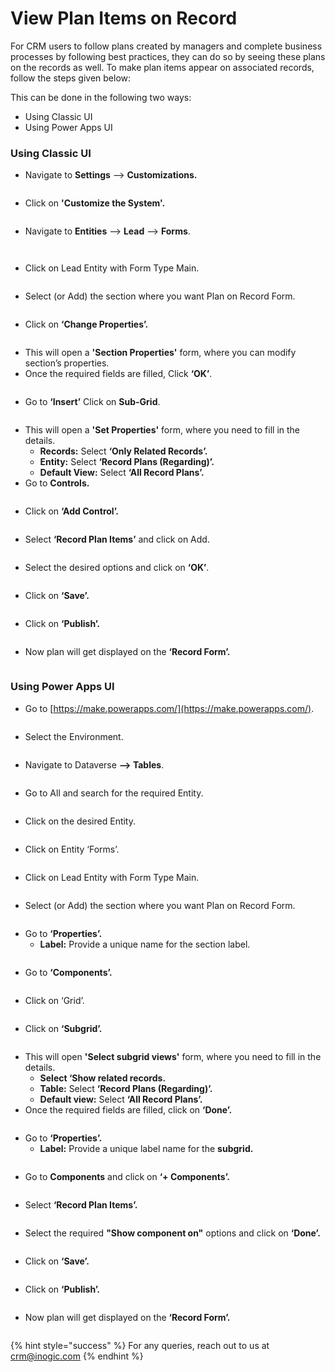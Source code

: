 # View Plan Items on Record

For CRM users to follow plans created by managers and complete business processes by following best practices, they can do so by seeing these plans on the records as well. To make plan items appear on associated records, follow the steps given below:

This can be done in the following two ways:

* Using Classic UI
* Using Power Apps UI

### Using Classic UI

* Navigate to **Settings** --> **Customizations.**

<figure><img src="../../.gitbook/assets/1 (35).png" alt=""><figcaption></figcaption></figure>

* Click on **'Customize the System'.**

<figure><img src="../../.gitbook/assets/2 (67).png" alt=""><figcaption></figcaption></figure>

* Navigate to **Entities** --> **Lead** --> **Forms**.

<figure><img src="../../.gitbook/assets/3 (30).png" alt=""><figcaption></figcaption></figure>

<figure><img src="../../.gitbook/assets/4 (36).png" alt=""><figcaption></figcaption></figure>

* Click on Lead Entity with Form Type Main.

<figure><img src="../../.gitbook/assets/5 (30).png" alt=""><figcaption></figcaption></figure>

* Select (or Add) the section where you want Plan on Record Form.

<figure><img src="../../.gitbook/assets/6 (9).png" alt=""><figcaption></figcaption></figure>

* Click on **‘Change Properties’.**

<figure><img src="../../.gitbook/assets/7 (21).png" alt=""><figcaption></figcaption></figure>

* This will open a **'Section Properties'** form, where you can modify section’s properties.
* Once the required fields are filled, Click **‘OK’**.

<figure><img src="../../.gitbook/assets/8 (11).png" alt=""><figcaption></figcaption></figure>

* Go to **‘Insert’** Click on **Sub-Grid**.

<figure><img src="../../.gitbook/assets/9 (7).png" alt=""><figcaption></figcaption></figure>

* This will open a **'Set Properties'** form, where you need to fill in the details.
  * **Records:** Select **‘Only Related Records’.**
  * **Entity:** Select **‘Record Plans (Regarding)’.**
  * **Default View:** Select **‘All Record Plans’.**
* Go to **Controls.**

<figure><img src="../../.gitbook/assets/10 (6).png" alt=""><figcaption></figcaption></figure>

* Click on **‘Add Control’.**

<figure><img src="../../.gitbook/assets/11 (14).png" alt=""><figcaption></figcaption></figure>

* Select **‘Record Plan Items’** and click on Add.

<figure><img src="../../.gitbook/assets/12 (11).png" alt=""><figcaption></figcaption></figure>

* Select the desired options and click on **‘OK’**.

<figure><img src="../../.gitbook/assets/13 (1).png" alt=""><figcaption></figcaption></figure>

* Click on **‘Save’.**

<figure><img src="../../.gitbook/assets/14 (1).png" alt=""><figcaption></figcaption></figure>

* Click on **‘Publish’.**

<figure><img src="../../.gitbook/assets/15.png" alt=""><figcaption></figcaption></figure>

* Now plan will get displayed on the **‘Record Form’.**

<figure><img src="../../.gitbook/assets/16.png" alt=""><figcaption></figcaption></figure>

### **Using Power Apps UI**

* Go to [https://make.powerapps.com/](https://make.powerapps.com/).

<figure><img src="../../.gitbook/assets/1 (2) (1).png" alt=""><figcaption></figcaption></figure>

* Select the Environment.

<figure><img src="../../.gitbook/assets/2 (2) (2).png" alt=""><figcaption></figcaption></figure>

* Navigate to Dataverse **--> Tables**.

<figure><img src="../../.gitbook/assets/3 (2) (1).png" alt=""><figcaption></figcaption></figure>

* Go to All and search for the required Entity.

<figure><img src="../../.gitbook/assets/4 (3) (1).png" alt=""><figcaption></figcaption></figure>

* Click on the desired Entity.

<figure><img src="../../.gitbook/assets/5 (4).png" alt=""><figcaption></figcaption></figure>

* Click on Entity ‘Forms’.

<figure><img src="../../.gitbook/assets/6 (2).png" alt=""><figcaption></figcaption></figure>

* Click on Lead Entity with Form Type Main.

<figure><img src="../../.gitbook/assets/7 (1).png" alt=""><figcaption></figcaption></figure>

* Select (or Add) the section where you want Plan on Record Form.

<figure><img src="../../.gitbook/assets/8.png" alt=""><figcaption></figcaption></figure>

* Go to **‘Properties’.**
  * **Label:** Provide a unique name for the section label.

<figure><img src="../../.gitbook/assets/9.png" alt=""><figcaption></figcaption></figure>

* Go to **‘Components’.**

<figure><img src="../../.gitbook/assets/10 (2).png" alt=""><figcaption></figcaption></figure>

* Click on ‘Grid’.

<figure><img src="../../.gitbook/assets/11.png" alt=""><figcaption></figcaption></figure>

* Click on **‘Subgrid’.**

<figure><img src="../../.gitbook/assets/12 (2).png" alt=""><figcaption></figcaption></figure>

* This will open **'Select subgrid views'** form, where you need to fill in the details.
  * **Select ‘Show related records.**
  * **Table:** Select **‘Record Plans (Regarding)’.**
  * **Default view:** Select **‘All Record Plans’.**
* Once the required fields are filled, click on **‘Done’.**

<figure><img src="../../.gitbook/assets/13.png" alt=""><figcaption></figcaption></figure>

* Go to **‘Properties’.**
  * **Label:** Provide a unique label name for the **subgrid.**

<figure><img src="../../.gitbook/assets/14.png" alt=""><figcaption></figcaption></figure>

* Go to **Components** and click on **‘+ Components’.**

<figure><img src="../../.gitbook/assets/15 (1).png" alt=""><figcaption></figcaption></figure>

* Select **‘Record Plan Items’.**

<figure><img src="../../.gitbook/assets/16 (1).png" alt=""><figcaption></figcaption></figure>

* Select the required **"Show component on"** options and click on **‘Done’.**

<figure><img src="../../.gitbook/assets/17.png" alt=""><figcaption></figcaption></figure>

* Click on **‘Save’.**

<figure><img src="../../.gitbook/assets/18.png" alt=""><figcaption></figcaption></figure>

* Click on **‘Publish’.**

<figure><img src="../../.gitbook/assets/19.png" alt=""><figcaption></figcaption></figure>

* Now plan will get displayed on the **‘Record Form’.**

<figure><img src="../../.gitbook/assets/20.png" alt=""><figcaption></figcaption></figure>

{% hint style="success" %}
For any queries, reach out to us at [crm@inogic.com](mailto:crm@inogic.com)
{% endhint %}
